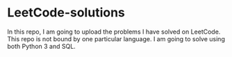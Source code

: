 # LeetCode-solutions
In this repo, I am going to upload the problems I have solved on LeetCode. This repo is not bound by one particular language. I am going to solve using both Python 3 and SQL.  

